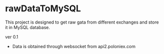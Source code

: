 # rawDataToMySQL

This project is designed to get raw gata from different exchanges and store it in MySQL database.

ver 0.1
- Data is obtained through websocket from api2.poloniex.com

